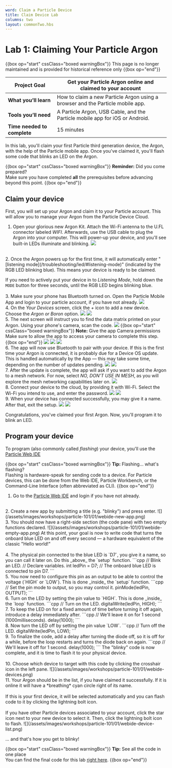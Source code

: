 ```yaml
---
word: Claim a Particle Device
title: Claim Device Lab
columns: two
layout: commonTwo.hbs
---
```


# Lab 1: Claiming Your Particle Argon

{{box op="start" cssClass="boxed warningBox"}}
This page is no longer maintained and is provided for historical reference only
{{box op="end"}}

| **Project Goal**            | Get your Particle Argon online and claimed to your account                     |
| --------------------------- | --------------------------------------------------------------------------------- |
| **What you’ll learn**       | How to claim a new Particle Argon using a browser and the Particle mobile app. |
| **Tools you’ll need**       | A Particle Argon, USB Cable, and the Particle mobile app for iOS or Android.                |
| **Time needed to complete** | 15 minutes                                                                        |

In this lab, you'll claim your first Particle third generation device, the Argon, with the help of the Particle mobile app. Once you've claimed it, you'll flash some code that blinks an LED on the Argon.

{{box op="start" cssClass="boxed warningBox"}}
**Reminder:** Did you come prepared?</br>
Make sure you have completed **all** the prerequisites before advancing beyond this point.
{{box op="end"}}

## Claim your device

First, you will set up your Argon and claim it to your Particle account. This will allow you to manage your Argon from the Particle Device Cloud. 

1. Open your glorious new Argon Kit. Attach the Wi-Fi antenna to the U.FL connector labeled _WIFI_. Afterwards, use the USB cable to plug the Argon into your computer. This will power-up your device, and you'll see built-in LEDs illuminate and blinking.
![](/assets/images/workshops/particle-101/01/Argon-plugged-in.JPG)
<br />
2. Once the Argon powers up for the first time, it will automatically enter "[listening mode](/troubleshooting/led/#listening-mode)" (indicated by the RGB LED blinking blue). This means your device is ready to be claimed.

  If you need to actively put your device in to *Listening Mode*, hold down the `MODE` button for three seconds, until the RGB LED begins blinking blue.
<br /><br />
3. Make sure your phone has Bluetooth turned on. Open the Particle Mobile App and login to your particle account, if you have not already.
![](/assets/images/workshops/particle-101/01/app-login-filled.png)
<br />
4.  On the *Your Devices* screen, click the *+* icon to add a new device. Choose the *Argon or Boron* option.
![](/assets/images/workshops/particle-101/01/app-your-devices-empty.png)
![](/assets/images/workshops/particle-101/01/app-add-device.png)
<br />
5.  The next screen will instruct you to find the data matrix printed on your Argon. Using your phone's camera, scan the code. 
![](/assets/images/workshops/particle-101/01/app-argon-scan-sticker.png)
{{box op="start" cssClass="boxed warningBox"}}
**Note:** Give the app Camera permissions<br/>
Make sure to allow the app to access your camera to complete this step.
{{box op="end"}}
![](/assets/images/workshops/particle-101/01/app-argon-scan-sticker2.png)
![](/assets/images/workshops/particle-101/01/app-argon-get-ready.png)
![](/assets/images/workshops/particle-101/01/app-argon-paired.png)
<br />
6. The app will now use Bluetooth to pair with your device. If this is the first time your Argon is connected, it is probably due for a Device OS update. This is handled automatically by the App — this may take some time, depending on the number of updates pending.
![](/assets/images/workshops/particle-101/01/app-update-device-os.png)
![](/assets/images/workshops/particle-101/01/app-updating-device-os.jpg)
<br />
7. After the update is complete, the <!--Argon will return to listening mode (blinking blue) and the-->app will ask if you want to add the Argon to a mesh network. For now, select *NO, DON'T USE IN MESH*, as you will explore the mesh networking capabilities later on.
![](/assets/images/workshops/particle-101/01/app-argon-use-in-mesh.png)
<br />
8. Connect your device to the cloud, by providing it with Wi-Fi. Select the Wi-Fi you intend to use, and enter the password.
![](/assets/images/workshops/particle-101/01/app-argon-choose-wifi.png)
![](/assets/images/workshops/particle-101/01/app-argon-connecting-to-cloud.png)
<br />
9. When your device has connected successfully, you may give it a name. After that, exit the setup.
![](/assets/images/workshops/particle-101/01/app-argon-give-name.png)
![](/assets/images/workshops/particle-101/01/app-lets-get-building.png)

Congratulations, you've claimed your first Argon. Now, you'll program it to blink an LED.

## Program your device

To program (also commonly called *flashing*) your device, you'll use the [Particle Web IDE](https://build.particle.io/build/)


{{box op="start" cssClass="boxed warningBox"}}
**Tip:** Flashing... what's flashing?<br/>
Flashing is hardware-speak for sending code to a device. For Particle devices, this can be done from the Web IDE, Particle Workbench, or the Command-Line Interface (often abbreviated as CLI).
{{box op="end"}}

1. Go to the [Particle Web IDE](https://build.particle.io/build/) and login if you have not already.
<br />
2. Create a new app by submitting a title (e.g. "blinky") and press enter.
![](/assets/images/workshops/particle-101/01/webide-new-app.png)
<br />
3. You should now have a right-side section (the code pane) with two empty functions declared.
![](/assets/images/workshops/particle-101/01/webide-empty-app.png)
At this point, your goal is now to write code that turns the onboard blue LED on and off every second — a hardware equivalent of the classic "Hello world!"
<br /><br />
4. The physical pin connected to the blue LED is `D7`, you give it a name, so you can call it later on. Do this _above_ the `setup` function.
```cpp
// Blink an LED.
// Declare variables.
int ledPin = D7; // The onboard blue LED is connected to pin D7.
```
<br />
5. You now need to configure this pin as an output to be able to control the voltage (`HIGH` or `LOW`). This is done _inside_ the `setup` function.
```cpp
// Set the pin mode to output, so you may control it.
pinMode(ledPin, OUTPUT);
```
<br />
6. Turn on the LED by setting the pin value to `HIGH`. This is done _inside_ the `loop` function.
```cpp
// Turn on the LED.
digitalWrite(ledPin, HIGH);
```
<br />
7. To keep the LED on for a fixed amount of time before turning it off again, introduce a delay immediately after.
```cpp
// We'll leave it on for 1 second (1000milliseconds).
delay(1000);
```
<br />
8. Now turn the LED off by setting the pin value `LOW`.
```cpp
// Turn off the LED.
digitalWrite(ledPin, LOW);
```
<br />
9. To finalize the code, add a delay after turning the diode off, so it is off for a while, before the loop restarts and turns the diode back on again.
```cpp
// We'll leave it off for 1 second.
delay(1000);
```
The "blinky" code is now complete, and it is time to flash it to your physical device.
<br />
<br />
10. Choose which device to target with this code by clicking the crosshair icon in the left pane.
![](/assets/images/workshops/particle-101/01/webide-devices.png)
<br />
11. Your Argon should be in the list, if you have claimed it successfully. If it is online it will have a *breathing* cyan circle right of its name.
<br /><br />
If this is your first device, it will be selected automatically and you can flash code to it by clicking the lightning bolt icon.
<br /><br />
If you have other Particle devices associated to your account, click the star icon next to your new device to select it. Then, click the lightning bolt icon to flash.
    ![](/assets/images/workshops/particle-101/01/webide-device-list.png)

... and that's how you get to blinky!

{{box op="start" cssClass="boxed warningBox"}}
**Tip:** See all the code in one place<br />
You can find the final code for this lab [right here](https://go.particle.io/shared_apps/5bfefd038bf964af88000409).
{{box op="end"}}
